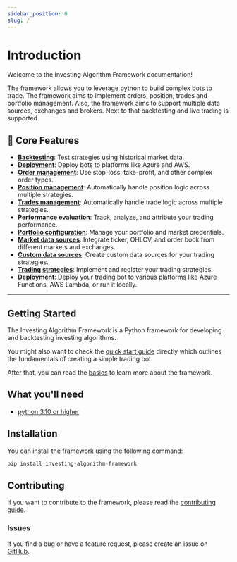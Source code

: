 ```yaml
---
sidebar_position: 0
slug: /
---
```


# Introduction
Welcome to the Investing Algorithm Framework documentation! 

The framework allows you to leverage python to build complex bots to trade. 
The framework aims to implement orders, position, trades and portfolio management. Also, the framework
aims to support multiple data sources, exchanges and brokers. Next to that backtesting and live trading is supported.

## 🔧 Core Features

- [**Backtesting**](/docs/Getting%20Started/backtesting): Test strategies using historical market data.
- [**Deployment**](/docs/Getting%20Started/deployment): Deploy bots to platforms like Azure and AWS.
- [**Order management**](/docs/Getting%20Started/orders): Use stop-loss, take-profit, and other complex order types.
- [**Position management**](/docs/Getting%20Started/positions): Automatically handle position logic across multiple strategies.
- [**Trades management**](/docs/Getting%20Started/positions): Automatically handle trade logic across multiple strategies.
- [**Performance evaluation**](/docs/Getting%20Started/performance): Track, analyze, and attribute your trading performance.
- [**Portfolio configuration**](/docs/Getting%20Started/portfolio-configuration): Manage your portfolio and market credentials.
- [**Market data sources**](/docs/Data/market-data-sources): Integrate ticker, OHLCV, and order book from different markets and exchanges.
- [**Custom data sources**](/docs/Data/market-data-sources): Create custom data sources for your trading strategies.
- [**Trading strategies**](/docs/Getting%20Started/strategies): Implement and register your trading strategies.
- [**Deployment**](/docs/Getting%20Started/deployment): Deploy your trading bot to various platforms like Azure Functions, AWS Lambda, or run it locally.
---
## Getting Started
The Investing Algorithm Framework is a Python framework for developing and backtesting investing algorithms.

You might also want to check the [quick start guide](/blog/how-to-create-a-trading-bot-in-5-steps) directly which 
outlines the fundamentals of creating a simple trading bot.

After that, you can read the [basics](/docs/Getting%20Started/application-setup.md) to learn more about the framework.

## What you'll need
- [python 3.10 or higher](https://www.python.org/downloads/)

## Installation
You can install the framework using the following command:

```bash
pip install investing-algorithm-framework
```

## Contributing
If you want to contribute to the framework, please read the [contributing guide](/docs/contributing/contributing). 

### Issues
If you find a bug or have a feature request, please create an issue on [GitHub](https://github.com/coding-kitties/investing-algorithm-framework/issues).

